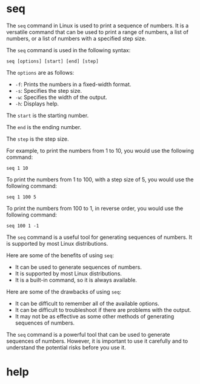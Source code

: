 # seq

The `seq` command in Linux is used to print a sequence of numbers. It is a versatile command that can be used to print a range of numbers, a list of numbers, or a list of numbers with a specified step size.

The `seq` command is used in the following syntax:

```
seq [options] [start] [end] [step]
```

The `options` are as follows:

* `-f`: Prints the numbers in a fixed-width format.
* `-s`: Specifies the step size.
* `-w`: Specifies the width of the output.
* `-h`: Displays help.

The `start` is the starting number.

The `end` is the ending number.

The `step` is the step size.

For example, to print the numbers from 1 to 10, you would use the following command:

```
seq 1 10
```

To print the numbers from 1 to 100, with a step size of 5, you would use the following command:

```
seq 1 100 5
```

To print the numbers from 100 to 1, in reverse order, you would use the following command:

```
seq 100 1 -1
```

The `seq` command is a useful tool for generating sequences of numbers. It is supported by most Linux distributions.

Here are some of the benefits of using `seq`:

* It can be used to generate sequences of numbers.
* It is supported by most Linux distributions.
* It is a built-in command, so it is always available.

Here are some of the drawbacks of using `seq`:

* It can be difficult to remember all of the available options.
* It can be difficult to troubleshoot if there are problems with the output.
* It may not be as effective as some other methods of generating sequences of numbers.

The `seq` command is a powerful tool that can be used to generate sequences of numbers. However, it is important to use it carefully and to understand the potential risks before you use it.



# help 

```

```
